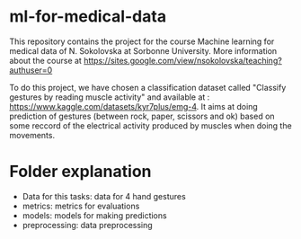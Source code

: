 # ml-for-medical-data
This repository contains the project for the course Machine learning for medical data of N. Sokolovska at Sorbonne University. 
More information about the course at https://sites.google.com/view/nsokolovska/teaching?authuser=0

To do this project, we have chosen a classification dataset called "Classify gestures by reading muscle activity" and available at : https://www.kaggle.com/datasets/kyr7plus/emg-4. It aims at doing prediction of gestures (between rock, paper, scissors and ok) based on some reccord of the electrical activity produced by muscles when doing the movements. 

# Folder explanation
* Data for this tasks: data for 4 hand gestures
* metrics: metrics for evaluations
* models: models for making predictions
* preprocessing: data preprocessing